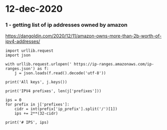 # 12-dec-2020

### 1 - getting list of ip addresses owned by amazon

https://dangoldin.com/2020/12/11/amazon-owns-more-than-2b-worth-of-ipv4-addresses/

```
import urllib.request
import json

with urllib.request.urlopen(' https://ip-ranges.amazonaws.com/ip-ranges.json') as f:
    j = json.loads(f.read().decode('utf-8'))

print('All keys', j.keys())

print('IPV4 prefixes', len(j['prefixes']))

ips = 0
for prefix in j['prefixes']:
    cidr = int(prefix['ip_prefix'].split('/')[1])
    ips += 2**(32-cidr)

print('# IPS', ips)
```
